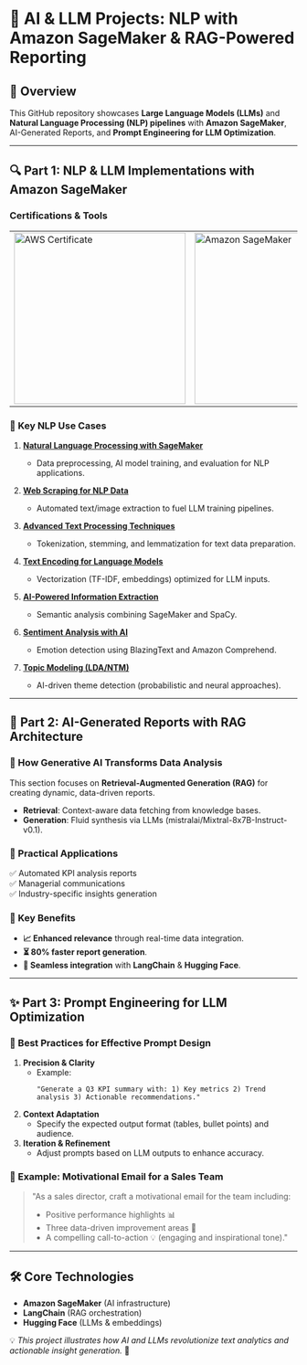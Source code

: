 # 🚀 AI & LLM Projects: NLP with Amazon SageMaker & RAG-Powered Reporting

## 📌 Overview

This GitHub repository showcases **Large Language Models (LLMs)** and **Natural Language Processing (NLP) pipelines** with **Amazon SageMaker**, AI-Generated Reports, and **Prompt Engineering for LLM Optimization**.

---

## 🔍 Part 1: NLP & LLM Implementations with Amazon SageMaker

### Certifications & Tools

<table>
    <tr>
        <td>
            <img src="https://github.com/CatelloTheDataProjectManager/LLM-SageMaker/blob/main/aws-academy-graduate-aws-academy-machine-learning-for-natural-language-processing.png" alt="AWS Certificate" style="height: 300px; object-fit: contain;"/>
        </td>
        <td>
            <img src="https://github.com/CatelloTheDataProjectManager/LLM-SageMaker/blob/main/Amazon%20SageMaker.jpg" alt="Amazon SageMaker" style="height: 300px; object-fit: contain;"/>
        </td>
    </tr>
</table>

### 📘 Key NLP Use Cases

1. **[Natural Language Processing with SageMaker](notebook-link)**  
   - Data preprocessing, AI model training, and evaluation for NLP applications.

2. **[Web Scraping for NLP Data](notebook-link)**  
   - Automated text/image extraction to fuel LLM training pipelines.

3. **[Advanced Text Processing Techniques](notebook-link)**  
   - Tokenization, stemming, and lemmatization for text data preparation.

4. **[Text Encoding for Language Models](notebook-link)**  
   - Vectorization (TF-IDF, embeddings) optimized for LLM inputs.

5. **[AI-Powered Information Extraction](notebook-link)**  
   - Semantic analysis combining SageMaker and SpaCy.

6. **[Sentiment Analysis with AI](notebook-link)**  
   - Emotion detection using BlazingText and Amazon Comprehend.

7. **[Topic Modeling (LDA/NTM)](notebook-link)**  
   - AI-driven theme detection (probabilistic and neural approaches).

---

## 🤖 Part 2: AI-Generated Reports with RAG Architecture

### 🔹 How Generative AI Transforms Data Analysis

This section focuses on **Retrieval-Augmented Generation (RAG)** for creating dynamic, data-driven reports.

- **Retrieval**: Context-aware data fetching from knowledge bases.
- **Generation**: Fluid synthesis via LLMs (mistralai/Mixtral-8x7B-Instruct-v0.1).

### 🔹 Practical Applications
✅ Automated KPI analysis reports  
✅ Managerial communications  
✅ Industry-specific insights generation  

### 🔹 Key Benefits
- **📈 Enhanced relevance** through real-time data integration.
- **⏳ 80% faster report generation**.
- **🔗 Seamless integration** with **LangChain** & **Hugging Face**.

---

## ✨ Part 3: Prompt Engineering for LLM Optimization

### 🎯 Best Practices for Effective Prompt Design

1. **Precision & Clarity**  
   - Example:  
     ```
     "Generate a Q3 KPI summary with: 1) Key metrics 2) Trend analysis 3) Actionable recommendations."
     ```
2. **Context Adaptation**  
   - Specify the expected output format (tables, bullet points) and audience.
3. **Iteration & Refinement**  
   - Adjust prompts based on LLM outputs to enhance accuracy.

### 📌 Example: Motivational Email for a Sales Team

> "As a sales director, craft a motivational email for the team including:  
> - Positive performance highlights 📊  
> - Three data-driven improvement areas 📌  
> - A compelling call-to-action 💡 (engaging and inspirational tone)."

---

## 🛠️ Core Technologies

- **Amazon SageMaker** (AI infrastructure)
- **LangChain** (RAG orchestration)
- **Hugging Face** (LLMs & embeddings)

💡 *This project illustrates how AI and LLMs revolutionize text analytics and actionable insight generation.* 🚀
